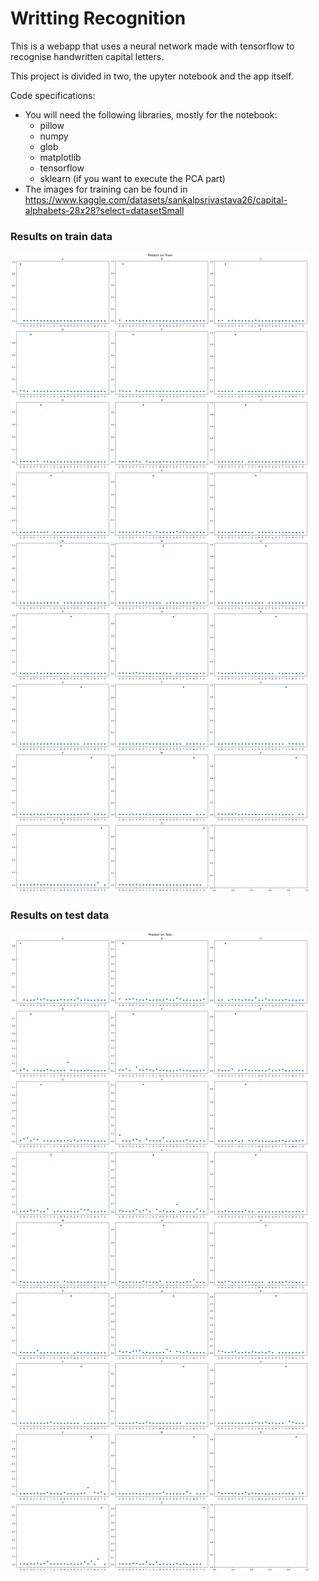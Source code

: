 # Writting Recognition

This is a webapp that uses a neural network made with tensorflow to recognise handwritten capital letters. 

This project is divided in two, the upyter notebook and the app itself.

Code specifications: 
- You will need the following libraries, mostly for the notebook:
    - pillow
    - numpy
    - glob
    - matplotlib
    - tensorflow
    - sklearn (if you want to execute the PCA part)
- The images for training can be found in https://www.kaggle.com/datasets/sankalpsrivastava26/capital-alphabets-28x28?select=datasetSmall

### Results on train data
![alt text](https://github.com/oliugamer/WrittingRecognition/blob/master/Graphics/train.png?raw=true)

### Results on test data
![alt text](https://github.com/oliugamer/WrittingRecognition/blob/master/Graphics/test.png?raw=true)
